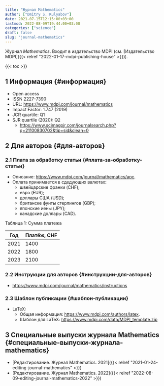 ```yaml
---
title: "Журнал Mathematics"
author: ["Dmitry S. Kulyabov"]
date: 2021-07-15T12:15:00+03:00
lastmod: 2022-08-09T19:44:00+03:00
categories: ["science"]
draft: false
slug: "journal-mathematics"
---
```


Журнал _Mathematics_. Входит в издательство MDPI (см. [Издательство MDPI]({{< relref "2022-01-17-mdpi-publishing-house" >}})).

<!--more-->

{{< toc >}}


## <span class="section-num">1</span> Информация {#информация}

-   Open access
-   ISSN 2227-7390
-   URL: <https://www.mdpi.com/journal/mathematics>
-   Impact Factor: 1.747 (2019)
-   JCR quartile: Q1
-   SJR quartile (2020): Q2
    -   <https://www.scimagojr.com/journalsearch.php?q=21100830702&tip=sid&clean=0>


## <span class="section-num">2</span> Для авторов {#для-авторов}


### <span class="section-num">2.1</span> Плата за обработку статьи {#плата-за-обработку-статьи}

-   Описание: <https://www.mdpi.com/journal/mathematics/apc>.
-   Оплата принимается в сдедующих валютах:
    -   швейцарские франки (CHF);
    -   евро (EUR);
    -   доллары США (USD);
    -   британске фунты стерлингов (GBP);
    -   японские иены (JPY);
    -   канадские доллары (CAD).

<div class="table-caption">
  <span class="table-number">&#1058;&#1072;&#1073;&#1083;&#1080;&#1094;&#1072; 1:</span>
  Сумма платежа
</div>

| Год  | Платёж, CHF |
|------|-------------|
| 2021 | 1400        |
| 2022 | 1800        |
| 2023 | 2100        |


### <span class="section-num">2.2</span> Инструкции для авторов {#инструкции-для-авторов}

-   <https://www.mdpi.com/journal/mathematics/instructions>


### <span class="section-num">2.3</span> Шаблон публикации {#шаблон-публикации}

-   LaTeX:
    -   Общая информация: <https://www.mdpi.com/authors/latex>.
    -   Шаблон для LaTeX: <https://www.mdpi.com/data/MDPI_template.zip>


## <span class="section-num">3</span> Специальные выпуски журнала Mathematics {#специальные-выпуски-журнала-mathematics}

-   [Редактирование. Журнал Mathematics. 2021]({{< relref "2021-01-24-editing-journal-mathematics" >}})
-   [Редактирование. Журнал Mathematics. 2022]({{< relref "2022-08-09-editing-journal-mathematics-2022" >}})
